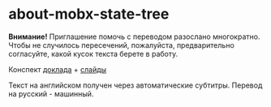 # about-mobx-state-tree

**Внимание!** Приглашение помочь с переводом разослано многократно. Чтобы не случилось пересечений, пожалуйста, предварительно согласуйте, какой кусок текста берете в работу.

Конспект [доклада](https://www.youtube.com/watch?v=ta8QKmNRXZM) + [слайды](https://immer-mutable-state.surge.sh/)

Текст на английском получен через автоматические субтитры. Перевод на русский - машинный.


